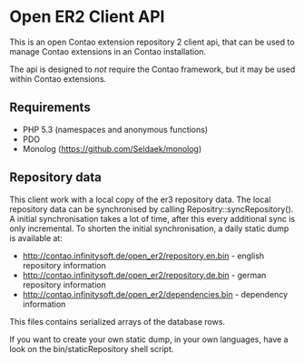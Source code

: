 # Open ER2 Client API

This is an open Contao extension repository 2 client api,
that can be used to manage Contao extensions in an Contao installation.

The api is designed to *not* require the Contao framework,
but it may be used within Contao extensions.

## Requirements

- PHP 5.3 (namespaces and anonymous functions)
- PDO
- Monolog (https://github.com/Seldaek/monolog)

## Repository data

This client work with a local copy of the er3 repository data.
The local repository data can be synchronised by calling Repositry::syncRepository().
A initial synchronisation takes a lot of time, after this every additional sync is only incremental.
To shorten the initial synchronisation, a daily static dump is available at:

- http://contao.infinitysoft.de/open_er2/repository.en.bin - english repository information
- http://contao.infinitysoft.de/open_er2/repository.de.bin - german repository information
- http://contao.infinitysoft.de/open_er2/dependencies.bin - dependency information

This files contains serialized arrays of the database rows.

If you want to create your own static dump, in your own languages, have a look on the bin/staticRepository shell script.
